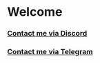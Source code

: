 # Welcome
### [Contact me via Discord](https://discord.gg/A4VNuVFh)
### [Contact me via Telegram](https://t.me/pdtvip)
